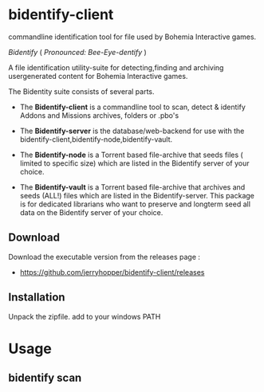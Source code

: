 # bidentify-client

commandline identification tool for file used by Bohemia Interactive games.



*Bidentify* ( *Pronounced: Bee-Eye-dentify* ) 

A file identification utility-suite for detecting,finding and archiving usergenerated content for Bohemia Interactive games.

The Bidentity suite consists of several parts.

* The __Bidentify-client__ is a commandline tool to scan, detect & identify Addons and Missions archives, folders or .pbo's

* The __Bidentify-server__ is the database/web-backend for use with the bidentify-client,bidentify-node,bidentify-vault.

* The __Bidentify-node__ is a Torrent based file-archive that seeds files ( limited to specific size) which are listed in the Bidentify server of your choice.

* The __Bidentify-vault__ is a Torrent based file-archive that archives and seeds (ALL!) files which are listed in the Bidentify-server. This package is for dedicated librarians who want to preserve and longterm seed all data on the Bidentify server of your choice. 

## Download
Download the executable version from the releases page : 
* https://github.com/jerryhopper/bidentify-client/releases

## Installation
Unpack the zipfile.
add to your windows PATH


# Usage


## bidentify scan


